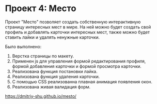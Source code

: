 # Проект 4: Место
Проект "Место" позволяет создать собственную интерактивную страницу интересных мест в мире.
На ней можно будет создать свой профиль и добавлять карточки интересных мест, также можно будет ставить лайки и удалять ненужные карточки.

Было выполнено:
1. Верстка страницы по макету.
2. Применен js для управления формой редактирования профиля, формой добавления карточки и формой просмотра карточки.
3. Реализована функция постановки лайка.
4. Реализована функция удаления карточки.
5. С помощью CSS реализованна плавная анимация появления окон.
6. Реализована живая валидация форм.

https://dmitriy-shu.github.io/mesto/